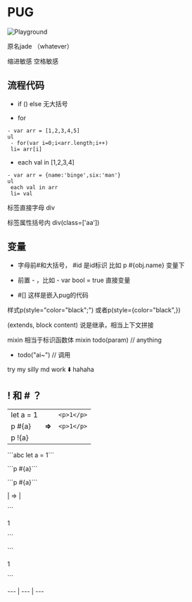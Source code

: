 # PUG

![Playground](https://pug.vercel.app/)

原名jade （whatever）

缩进敏感
空格敏感

## 流程代码

+ if () else 无大括号

+ for  

```
- var arr = [1,2,3,4,5] 
ul 
 - for(var i=0;i<arr.length;i++) 
 li= arr[i] 
```

+ each val in [1,2,3,4]

```
- var arr = {name:'binge',six:'man'} 
ul 
 each val in arr 
 li= val 
```

标签直接字母 div

标签属性括号内 div(class=['aa'])

## 变量

+ 字母前#和大括号， #id  是id标识
比如  p #{obj.name} 变量下

+ 前置 - ，比如 - var bool = true
直接变量

+ #[] 这样是嵌入pug的代码

样式p(style="color="black";")
或者p(style={color="black",})

(extends, block content) 说是继承，相当上下文拼接

mixin 相当于标识函数体
mixin todo(param)
  // anything

+ todo("ai~") // 调用

try my silly md work ⬇️ hahaha

## ! 和 # ？

|         |      |          |
| ----------|--- | -----:|
| let a = 1  |   | ```<p>1</p>``` |
| p #{a}      | **=>** | ```<p>1</p>``` |
| p !{a}       | |                |

<p>```abc let a = 1```</p> <p>```p #{a}```</p><p>```p #{a}```</p> | => | <p>```<p>1</p>``` </p> <p>```<p>1</p>```</p>
--- | --- | ---
